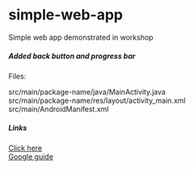 # simple-web-app
Simple web app demonstrated in workshop

<h5>Added back button and progress bar</h5>

<p>Files: </p>

src/main/package-name/java/MainActivity.java <br>
src/main/package-name/res/layout/activity_main.xml <br>
src/main/AndroidManifest.xml<br>

<h5>Links</h5>

<a href="https://www.tutorialspoint.com/how-to-display-progress-bar-while-loading-a-url-to-webview-in-android">Click here</a><br>
<a href="https://developer.android.com/guide/webapps/webview">Google guide</a>
